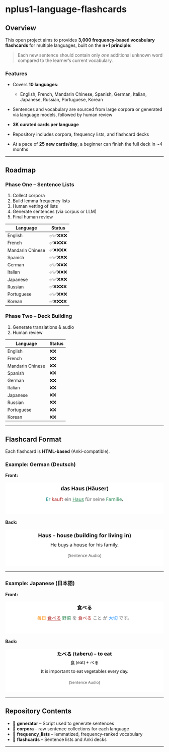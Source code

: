 # nplus1-language-flashcards

## Overview

This open project aims to provides **3,000 frequency-based vocabulary flashcards** for multiple languages, built on the **n+1 principle**:

> Each new sentence should contain only *one* additional unknown word compared to the learner’s current vocabulary.

### Features

* Covers **10 languages**:

  * English, French, Mandarin Chinese, Spanish, German, Italian, Japanese, Russian, Portuguese, Korean
* Sentences and vocabulary are sourced from large corpora or generated via language models, followed by human review
* **3K curated cards per language**
* Repository includes corpora, frequency lists, and flashcard decks
* At a pace of **25 new cards/day**, a beginner can finish the full deck in \~4 months

---

## Roadmap

### Phase One – Sentence Lists

1. Collect corpora
2. Build lemma frequency lists
3. Human vetting of lists
4. Generate sentences (via corpus or LLM)
5. Final human review

| Language          | Status |
|-------------------|--------|
| English           | ✅✅❌❌❌ |
| French            | ✅❌❌❌❌ |
| Mandarin Chinese  | ✅❌❌❌❌ |
| Spanish           | ✅✅❌❌❌ |
| German            | ✅✅❌❌❌ |
| Italian           | ✅✅❌❌❌ |
| Japanese          | ✅✅❌❌❌ |
| Russian           | ✅❌❌❌❌ |
| Portuguese        | ✅✅❌❌❌ |
| Korean            | ✅❌❌❌❌ |


### Phase Two – Deck Building


1. Generate translations & audio
2. Human review

| Language          | Status |
|-------------------|--------|
| English           | ❌❌ |
| French            | ❌❌ |
| Mandarin Chinese  | ❌❌ |
| Spanish           | ❌❌ |
| German            | ❌❌ |
| Italian           | ❌❌ |
| Japanese          | ❌❌ |
| Russian           | ❌❌ |
| Portuguese        | ❌❌ |
| Korean            | ❌❌ |
---

## Flashcard Format

Each flashcard is **HTML-based** (Anki-compatible).

### Example: **German (Deutsch)**

**Front:**

<p align="center">
  <img src="de_front.svg" alt="das Haus example" />
</p>


**Back:**

<p align="center">
  <img src="de_back.svg" alt="das Haus example" />
</p>

---

### Example: **Japanese (日本語)**

**Front:**

<p align="center">
  <img src="ja_front.svg" alt="das Haus example" />
</p>

**Back:**

<p align="center">
  <img src="ja_back.svg" alt="das Haus example" />
</p>

---

## Repository Contents

* 📂 **generator** – Script used to generate sentences 
* 📂 **corpora** – raw sentence collections for each language
* 📂 **frequency_lists** – lemmatized, frequency-ranked vocabulary
* 📂 **flashcards** – Sentence lists and Anki decks 

---
